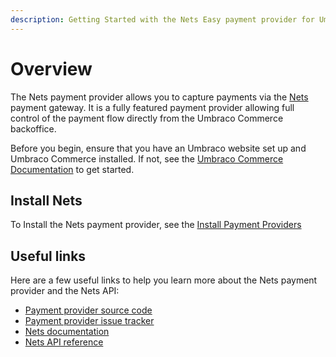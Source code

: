```yaml
---
description: Getting Started with the Nets Easy payment provider for Umbraco Commerce.
---
```


# Overview

The Nets payment provider allows you to capture payments via the [Nets](https://developers.nets.eu/nets-easy/en-EU/docs/) payment gateway. It is a fully featured payment provider allowing full control of the payment flow directly from the Umbraco Commerce backoffice.

Before you begin, ensure that you have an Umbraco website set up and Umbraco Commerce installed. If not, see the [Umbraco Commerce Documentation](https://docs.umbraco.com/umbraco-commerce/) to get started.

## Install Nets

To Install the Nets payment provider, see the [Install Payment Providers](../install-payment-providers.md)

## Useful links

Here are a few useful links to help you learn more about the Nets payment provider and the Nets API:

* [Payment provider source code](https://github.com/umbraco/Umbraco.Commerce.PaymentProviders.Nets)
* [Payment provider issue tracker](https://github.com/umbraco/Umbraco.Commerce.Issues/issues)
* [Nets documentation](https://developers.nets.eu/nets-easy/en-EU/docs/)
* [Nets API reference](https://developers.nets.eu/nets-easy/en-EU/api/)
